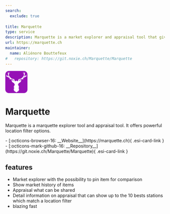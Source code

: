 ```yaml
---
search:
  exclude: true

title: Marquette
type: service
description: Marquette is a market explorer and appraisal tool that gives capsuleers many filters and the ability to share appraisals.
url: https://marquette.ch
maintainer:
  name: Aliénore Bouttefeux
#   repository: https://git.noxie.ch/Marquette/Marquette
---
```


<img src="marquette-logo.svg" alt="drawing" width="70"/>

# Marquette

Marquette is a marquette explorer tool and appraisal tool. It offers powerful location filter options.


<div class="grid cards" markdown>
- [:octicons-browser-16: __Website__](https://marquette.ch){ .esi-card-link }
- [:octicons-mark-github-16: __Repository__](https://git.noxie.ch/Marquette/Marquette){ .esi-card-link }
</div>

## features

- Market explorer with the possibility to pin item for comparison
- Show market history of items
- Appraisal what can be shared
- Detail information on appraisal that can show up to the 10 bests stations which match a location filter
- blazing fast
